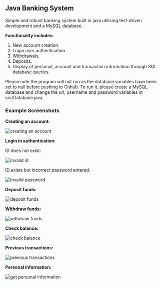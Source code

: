 ## Java Banking System

Simple and robust banking system built in java utilising test-driven development and a MySQL database. 

**Functionality includes:**
1. New account creation.
2. Login user authentication.
3. Withdrawals.
4. Deposits.
5. Display of personal, account and transaction information through SQL database queries.

Please note the program will not run as the database variables have been set to null before pushing to Github. To run it, please create a MySQL database and change the url, username and password variables in src/Database.java. 

### Example Screenshots

**Creating an account:**

![creating an account](readmephotos/create_acc.jpeg)

**Login in authentication:**

ID does not exist: 

![invalid id](readmephotos/invalid_id.jpeg)

ID exists but incorrect password entered:

![invalid password](readmephotos/pass_attempts.jpeg)

**Deposit funds:**

![deposit funds](readmephotos/deposit.jpeg)

**Withdraw funds:**

![withdraw funds](readmephotos/withdrawal.jpeg)

**Check balance:**

![check balance](readmephotos/acc_bal.jpeg)

**Previous transactions:**

![previous transactions](readmephotos/prev_trans.jpeg)

**Personal information:**

![get personal information](readmephotos/personal_info.jpeg)